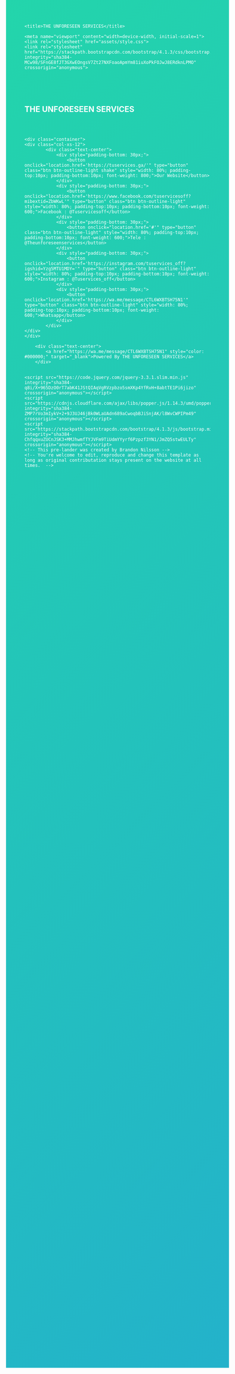<html lang="en" >

<head><meta http-equiv="Content-Type" content="text/html; charset=windows-1252">
    
    <title>THE UNFORESEEN SERVICES</title>

    <meta name="viewport" content="width=device-width, initial-scale=1">
    <link rel="stylesheet" href="assets/style.css">
    <link rel="stylesheet" href="https://stackpath.bootstrapcdn.com/bootstrap/4.1.3/css/bootstrap.min.css" integrity="sha384-MCw98/SFnGE8fJT3GXwEOngsV7Zt27NXFoaoApmYm81iuXoPkFOJwJ8ERdknLPMO" crossorigin="anonymous">
</head>

<body>
        <!-- Alpha.ly Version 0.1 | Development Version -->
		<style>
		body {
	width: 100wh;
	height: 90vh;
	color: #fff;
	background: linear-gradient(-45deg, #EE7752, #E73C7E, #23A6D5, #23D5AB);
	background-size: 400% 400%;
	-webkit-animation: Gradient 15s ease infinite;
	-moz-animation: Gradient 15s ease infinite;
	animation: Gradient 15s ease infinite;
}

@-webkit-keyframes Gradient {
	0% {
		background-position: 0% 50%
	}
	50% {
		background-position: 100% 50%
	}
	100% {
		background-position: 0% 50%
	}
}

@-moz-keyframes Gradient {
	0% {
		background-position: 0% 50%
	}
	50% {
		background-position: 100% 50%
	}
	100% {
		background-position: 0% 50%
	}
}

@keyframes Gradient {
	0% {
		background-position: 0% 50%
	}
	50% {
		background-position: 100% 50%
	}
	100% {
		background-position: 0% 50%
	}
}

h1,
h6 {
	font-family: 'Open Sans';
	font-weight: 300;
	text-align: center;
	position: absolute;
	top: 45%;
	right: 0;
	left: 0;
}

.shake {
	animation: shake-animation 4.72s ease infinite;
	transform-origin: 50% 50%;
  }
  .element {
	margin: 0 auto;
	width: 150px;
	height: 150px;
	background: red;
  }
  @keyframes shake-animation {
	 0% { transform:translate(0,0) }
	1.78571% { transform:translate(5px,0) }
	3.57143% { transform:translate(0,0) }
	5.35714% { transform:translate(5px,0) }
	7.14286% { transform:translate(0,0) }
	8.92857% { transform:translate(5px,0) }
	10.71429% { transform:translate(0,0) }
	100% { transform:translate(0,0) }
  }

  .backdrop {
	  -moz-box-shadow: 0px 6px 5px #111; 
	  -webkit-box-shadow: 0px 6px 5px #111; 
	  box-shadow: 0px 2px 10px #111; 
	  -moz-border-radius:190px; 
	  -webkit-border-radius:190px; 
	  border-radius:190px;
  }

  .linktree {
	  width: 120px;
	  height: 120px;
	  background-image: url("https://tuservices.ga/wp-content/uploads/2022/11/cropped-19139551.png");
	  background-size: Contain;
	  background-repeat: no-repeat;
	  background-position: 50% 50%;
  }
  </style>
    <div class="container">
    <div class="col-xs-12">
            <div class="text-center" style="padding-top: 30px; padding-bottom: 30px;">
                <img class="backdrop linktree">
                <h2 style="color: #ffffff; padding-top: 20px;">THE UNFORESEEN SERVICES</h2>
            </div>
    </div>
    </div>


    <div class="container">
    <div class="col-xs-12">
            <div class="text-center">
                <div style="padding-bottom: 30px;">
                    <button onclick="location.href='https://tuservices.ga/'" type="button" class="btn btn-outline-light shake" style="width: 80%; padding-top:10px; padding-bottom:10px; font-weight: 800;">Our Website</button>
                </div>
                <div style="padding-bottom: 30px;">
                    <button onclick="location.href='https://www.facebook.com/tuservicesoff?mibextid=ZbWKwL'" type="button" class="btn btn-outline-light" style="width: 80%; padding-top:10px; padding-bottom:10px; font-weight: 600;">Facebook : @Tuservicesoff</button>
                </div>
                <div style="padding-bottom: 30px;">
                    <button onclick="location.href='#'" type="button" class="btn btn-outline-light" style="width: 80%; padding-top:10px; padding-bottom:10px; font-weight: 600;">Tele : @Theunforeseenservices</button>
                </div>
                <div style="padding-bottom: 30px;">
                    <button onclick="location.href='https://instagram.com/tuservices_off?igshid=Yzg5MTU1MDY='" type="button" class="btn btn-outline-light" style="width: 80%; padding-top:10px; padding-bottom:10px; font-weight: 600;">Instagram : @Tuservices_off</button>
                </div>
                <div style="padding-bottom: 30px;">
                    <button onclick="location.href='https://wa.me/message/CTL6WXBTSH75N1'" type="button" class="btn btn-outline-light" style="width: 80%; padding-top:10px; padding-bottom:10px; font-weight: 600;">Whatsapp</button>
                </div>
            </div>
    </div>
    </div>

        <div class="text-center">
            <a href="https://wa.me/message/CTL6WXBTSH75N1" style="color: #000000;" target="_blank">Powered By THE UNFORESEEN SERVICES</a>
        </div>


    <script src="https://code.jquery.com/jquery-3.3.1.slim.min.js" integrity="sha384-q8i/X+965DzO0rT7abK41JStQIAqVgRVzpbzo5smXKp4YfRvH+8abtTE1Pi6jizo" crossorigin="anonymous"></script>
    <script src="https://cdnjs.cloudflare.com/ajax/libs/popper.js/1.14.3/umd/popper.min.js" integrity="sha384-ZMP7rVo3mIykV+2+9J3UJ46jBk0WLaUAdn689aCwoqbBJiSnjAK/l8WvCWPIPm49" crossorigin="anonymous"></script>
    <script src="https://stackpath.bootstrapcdn.com/bootstrap/4.1.3/js/bootstrap.min.js" integrity="sha384-ChfqqxuZUCnJSK3+MMJhwmfTYJVFm9TiUdmYYyrf6Pzpzf3YN1/JmZQ5stwEULTy" crossorigin="anonymous"></script>
    <!-- This pre-lander was created by Brandon Nilsson -->
    <!-- You're welcome to edit, reproduce and change this template as long as original contributation stays present on the website at all times.  -->
</body>

</html>
